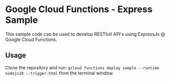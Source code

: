 # Google Cloud Functions - Express Sample

This sample code can be used to develop RESTfull API's using ExpressJs @ Google Cloud Functions.

## Usage

Clone the repository and run: `gcloud functions deploy sample --runtime nodejs10 --trigger-html` from the terminal window.
